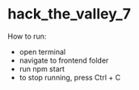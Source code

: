 # hack_the_valley_7
How to run:
- open terminal
- navigate to frontend folder
- run npm start
- to stop running, press Ctrl + C